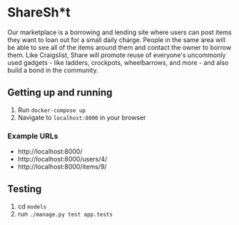 # ShareSh*t
Our marketplace is a borrowing and lending site where users can post items they want to loan out for a small daily charge. People in the same area will be able to see all of the items around them and contact the owner to borrow them. Like Craigslist, Share will promote reuse of everyone's uncommonly used gadgets - like ladders, crockpots, wheelbarrows, and more - and also build a bond in the community.

## Getting up and running
1. Run `docker-compose up`
2. Navigate to `localhost:8000` in your browser

### Example URLs
- http://localhost:8000/
- http://localhost:8000/users/4/
- http://localhost:8000/items/9/

## Testing
1. cd `models`
2. run `./manage.py test app.tests`